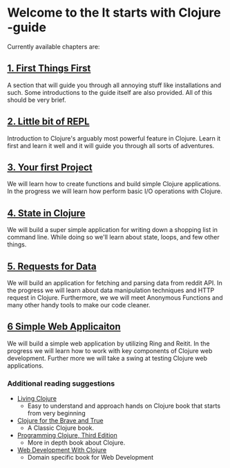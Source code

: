 # Welcome to the It starts with Clojure -guide

Currently available chapters are:

## [1. First Things First](./1-first-things-first)

A section that will guide you through all annoying stuff like installations and such.
Some introductions to the guide itself are also provided.
All of this should be very brief.

## [2. Little bit of REPL](./2-little-bit-of-repl)

Introduction to Clojure's arguably most powerful feature in Clojure.
Learn it first and learn it well and it will guide you through all sorts of adventures.

## [3. Your first Project](./3-first-project)

We will learn how to create functions and build simple Clojure applications.
In the progress we will learn how perform basic I/O operations with Clojure.

## [4. State in Clojure](./4-state-in-clojure)

We will build a super simple application for writing down a shopping list in command line.
While doing so we'll learn about state, loops, and few other things.

## [5. Requests for Data](./5-requests-for-data)

We will build an application for fetching and parsing data from reddit API.
In the progress we will learn about data manipulation techniques and HTTP request in Clojure.
Furthermore, we we will meet Anonymous Functions and many other handy tools to make our code cleaner.

## [6 Simple Web Applicaiton](./6-simple-web-application)

We will build a simple web application by utilizing Ring and Reitit.
In the progress we will learn how to work with key components of Clojure web development.
Further more we will take a swing at testing Clojure web applications.

### Additional reading suggestions

- [Living Clojure](https://www.oreilly.com/library/view/living-clojure/9781491909270/)
  - Easy to understand and approach hands on Clojure book that starts from very beginning
- [Clojure for the Brave and True](https://www.braveclojure.com/)
  - A Classic Clojure book.
- [Programming Clojure, Third Edition](https://pragprog.com/book/shcloj3/programming-clojure-third-edition)
  - More in depth book about Clojure.
- [Web Development With Clojure](https://pragprog.com/book/dswdcloj3/web-development-with-clojure-third-edition)
  - Domain specific book for Web Development
